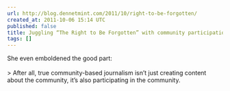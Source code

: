 ```yaml
---
url: http://blog.dennetmint.com/2011/10/right-to-be-forgotten/
created_at: 2011-10-06 15:14 UTC
published: false
title: Juggling “The Right to Be Forgotten” with community participation
tags: []
---
```


She even emboldened the good part:<br><br>> After all, true community-based journalism isn’t just creating content about the community, it’s also participating in the community.

